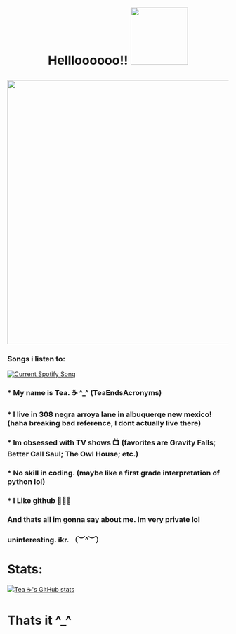 
# <p align=center> Hellloooooo!! </center>  <img src="https://user-images.githubusercontent.com/123305689/235322275-f86348d6-0fe6-4322-8ec1-4ca78f352f33.gif" width="130">





<div id="header" align="center">
  <img src="https://user-images.githubusercontent.com/123305689/235318702-0b1aa85c-46cf-413e-bea0-a00fce48954f.gif" width="600"/>
</div>



### Songs i listen to:


<a href="https://github.com/tthn0/Spotify-Readme">
  <img src="https://teasongs.vercel.app/api?rainbow=true&theme=dark&spin=true" alt="Current Spotify Song">
</a>



### * My name is Tea. ☕ ^_^ (TeaEndsAcronyms)

### * I live in 308 negra arroya lane in albuquerqe new mexico! (haha breaking bad reference, **I dont actually live there**)

### * Im obsessed with TV shows 📺 (favorites are Gravity Falls; Better Call Saul; The Owl House; etc.)

### * No skill in coding. (maybe like a first grade interpretation of python  lol)

### * I Like github 🤯🤯🤯

### **And thats all im gonna say about me. Im very private lol**

### uninteresting. ikr. （︶^︶）


# Stats:

[![Tea ☕'s GitHub stats](https://github-readme-stats.vercel.app/api?username=TeaEndsAcronyms&show_icons=true&theme=dracula)](https://github.com/anuraghazra/github-readme-stats)



# Thats it ^_^

<!--
**TeaEndsAcronyms/TeaEndsAcronyms** is a ✨ _special_ ✨ repository because its `README.md` (this file) appears on your GitHub profile.



